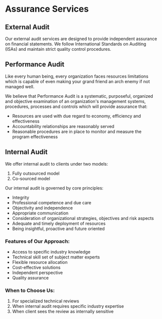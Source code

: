 # Assurance Services

## External Audit

Our external audit services are designed to provide independent assurance on financial statements. We follow International Standards on Auditing (ISAs) and maintain strict quality control procedures.

## Performance Audit

Like every human being, every organization faces resources limitations which is capable of even making your grand friend an arch enemy if not managed well.

We believe that Performance Audit is a systematic, purposeful, organized and objective examination of an organization's management systems, procedures, processes and controls which will provide assurance that:

- Resources are used with due regard to economy, efficiency and effectiveness
- Accountability relationships are reasonably served
- Reasonable procedures are in place to monitor and measure the program effectiveness

## Internal Audit

We offer internal audit to clients under two models:
1. Fully outsourced model
2. Co-sourced model

Our internal audit is governed by core principles:
- Integrity
- Professional competence and due care
- Objectivity and independence
- Appropriate communication
- Consideration of organizational strategies, objectives and risk aspects
- Adequate and timely deployment of resources
- Being insightful, proactive and future oriented

### Features of Our Approach:
- Access to specific industry knowledge
- Technical skill set of subject matter experts
- Flexible resource allocation
- Cost-effective solutions
- Independent perspective
- Quality assurance

### When to Choose Us:
1. For specialized technical reviews
2. When internal audit requires specific industry expertise
3. When client sees the review as internally sensitive
